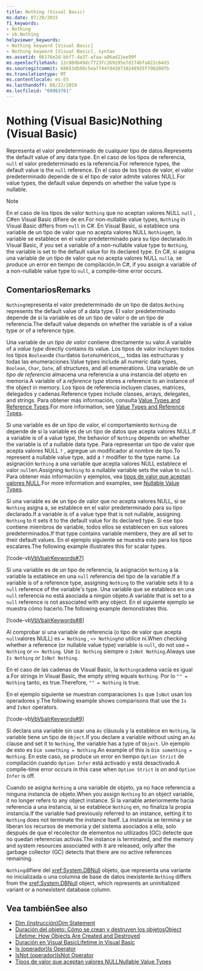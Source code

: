 ```yaml
---
title: Nothing (Visual Basic)
ms.date: 07/20/2015
f1_keywords:
- Nothing
- vb.Nothing
helpviewer_keywords:
- Nothing keyword [Visual Basic]
- Nothing keyword [Visual Basic], syntax
ms.assetid: 06176e2d-bbf7-4a37-afaa-a86ad21ee99f
ms.openlocfilehash: 12c88db49dc7723fc269195e7d174bfa822c64d3
ms.sourcegitcommit: 68653db98c5ea7744fd438710248935f70020dfb
ms.translationtype: MT
ms.contentlocale: es-ES
ms.lasthandoff: 08/22/2019
ms.locfileid: "69963761"
---
```

# <a name="nothing-visual-basic"></a><span data-ttu-id="146e1-102">Nothing (Visual Basic)</span><span class="sxs-lookup"><span data-stu-id="146e1-102">Nothing (Visual Basic)</span></span>
<span data-ttu-id="146e1-103">Representa el valor predeterminado de cualquier tipo de datos.</span><span class="sxs-lookup"><span data-stu-id="146e1-103">Represents the default value of any data type.</span></span> <span data-ttu-id="146e1-104">En el caso de los tipos de referencia, `null` el valor predeterminado es la referencia.</span><span class="sxs-lookup"><span data-stu-id="146e1-104">For reference types, the default value is the `null` reference.</span></span> <span data-ttu-id="146e1-105">En el caso de los tipos de valor, el valor predeterminado depende de si el tipo de valor admite valores NULL.</span><span class="sxs-lookup"><span data-stu-id="146e1-105">For value types, the default value depends on whether the value type is nullable.</span></span>  
  
> [!NOTE]
> <span data-ttu-id="146e1-106">En el caso de los tipos de valor `Nothing` que no aceptan valores NULL `null` , C#en Visual Basic difiere de en.</span><span class="sxs-lookup"><span data-stu-id="146e1-106">For non-nullable value types, `Nothing` in Visual Basic differs from `null` in C#.</span></span> <span data-ttu-id="146e1-107">En Visual Basic, si establece una variable de un tipo de valor que no acepta valores NULL `Nothing`en, la variable se establece en el valor predeterminado para su tipo declarado.</span><span class="sxs-lookup"><span data-stu-id="146e1-107">In Visual Basic, if you set a variable of a non-nullable value type to `Nothing`, the variable is set to the default value for its declared type.</span></span> <span data-ttu-id="146e1-108">En C#, si asigna una variable de un tipo de valor que no acepta valores NULL `null`a, se produce un error en tiempo de compilación.</span><span class="sxs-lookup"><span data-stu-id="146e1-108">In C#, if you assign a variable of a non-nullable value type to `null`, a compile-time error occurs.</span></span>  
  
## <a name="remarks"></a><span data-ttu-id="146e1-109">Comentarios</span><span class="sxs-lookup"><span data-stu-id="146e1-109">Remarks</span></span>  
 <span data-ttu-id="146e1-110">`Nothing`representa el valor predeterminado de un tipo de datos.</span><span class="sxs-lookup"><span data-stu-id="146e1-110">`Nothing` represents the default value of a data type.</span></span> <span data-ttu-id="146e1-111">El valor predeterminado depende de si la variable es de un tipo de valor o de un tipo de referencia.</span><span class="sxs-lookup"><span data-stu-id="146e1-111">The default value depends on whether the variable is of a value type or of a reference type.</span></span>  
  
 <span data-ttu-id="146e1-112">Una variable de un *tipo de valor* contiene directamente su valor.</span><span class="sxs-lookup"><span data-stu-id="146e1-112">A variable of a *value type* directly contains its value.</span></span> <span data-ttu-id="146e1-113">Los tipos de valor incluyen todos los tipos `Boolean`de `Char`datos `Date`numéricos,,,, todas las estructuras y todas las enumeraciones.</span><span class="sxs-lookup"><span data-stu-id="146e1-113">Value types include all numeric data types, `Boolean`, `Char`, `Date`, all structures, and all enumerations.</span></span> <span data-ttu-id="146e1-114">Una variable de un *tipo de referencia* almacena una referencia a una instancia del objeto en memoria.</span><span class="sxs-lookup"><span data-stu-id="146e1-114">A variable of a *reference type* stores a reference to an instance of the object in memory.</span></span> <span data-ttu-id="146e1-115">Los tipos de referencia incluyen clases, matrices, delegados y cadenas.</span><span class="sxs-lookup"><span data-stu-id="146e1-115">Reference types include classes, arrays, delegates, and strings.</span></span> <span data-ttu-id="146e1-116">Para obtener más información, consulta [Value Types and Reference Types](../../visual-basic/programming-guide/language-features/data-types/value-types-and-reference-types.md).</span><span class="sxs-lookup"><span data-stu-id="146e1-116">For more information, see [Value Types and Reference Types](../../visual-basic/programming-guide/language-features/data-types/value-types-and-reference-types.md).</span></span>  
  
 <span data-ttu-id="146e1-117">Si una variable es de un tipo de valor, el comportamiento `Nothing` de depende de si la variable es de un tipo de datos que acepta valores NULL.</span><span class="sxs-lookup"><span data-stu-id="146e1-117">If a variable is of a value type, the behavior of `Nothing` depends on whether the variable is of a nullable data type.</span></span> <span data-ttu-id="146e1-118">Para representar un tipo de valor que acepta valores NULL `?` , agregue un modificador al nombre de tipo.</span><span class="sxs-lookup"><span data-stu-id="146e1-118">To represent a nullable value type, add a `?` modifier to the type name.</span></span> <span data-ttu-id="146e1-119">La asignación `Nothing` a una variable que acepta valores NULL establece el valor `null`en.</span><span class="sxs-lookup"><span data-stu-id="146e1-119">Assigning `Nothing` to a nullable variable sets the value to `null`.</span></span> <span data-ttu-id="146e1-120">Para obtener más información y ejemplos, vea [tipos de valor que aceptan valores NULL](../../visual-basic/programming-guide/language-features/data-types/nullable-value-types.md).</span><span class="sxs-lookup"><span data-stu-id="146e1-120">For more information and examples, see [Nullable Value Types](../../visual-basic/programming-guide/language-features/data-types/nullable-value-types.md).</span></span>  
  
 <span data-ttu-id="146e1-121">Si una variable es de un tipo de valor que no acepta valores NULL, si se `Nothing` asigna a, se establece en el valor predeterminado para su tipo declarado.</span><span class="sxs-lookup"><span data-stu-id="146e1-121">If a variable is of a value type that is not nullable, assigning `Nothing` to it sets it to the default value for its declared type.</span></span> <span data-ttu-id="146e1-122">Si ese tipo contiene miembros de variable, todos ellos se establecen en sus valores predeterminados.</span><span class="sxs-lookup"><span data-stu-id="146e1-122">If that type contains variable members, they are all set to their default values.</span></span> <span data-ttu-id="146e1-123">En el ejemplo siguiente se muestra esto para los tipos escalares.</span><span class="sxs-lookup"><span data-stu-id="146e1-123">The following example illustrates this for scalar types.</span></span>  
  
 [!code-vb[VbVbalrKeywords#7](~/samples/snippets/visualbasic/VS_Snippets_VBCSharp/VbVbalrKeywords/VB/Class2.vb#7)]  
  
 <span data-ttu-id="146e1-124">Si una variable es de un tipo de referencia, la asignación `Nothing` a la variable la establece en una `null` referencia del tipo de la variable.</span><span class="sxs-lookup"><span data-stu-id="146e1-124">If a variable is of a reference type, assigning `Nothing` to the variable sets it to a `null` reference of the variable's type.</span></span> <span data-ttu-id="146e1-125">Una variable que se establece en una `null` referencia no está asociada a ningún objeto.</span><span class="sxs-lookup"><span data-stu-id="146e1-125">A variable that is set to a `null` reference is not associated with any object.</span></span> <span data-ttu-id="146e1-126">En el siguiente ejemplo se muestra cómo hacerlo.</span><span class="sxs-lookup"><span data-stu-id="146e1-126">The following example demonstrates this.</span></span>  
  
 [!code-vb[VbVbalrKeywords#8](~/samples/snippets/visualbasic/VS_Snippets_VBCSharp/VbVbalrKeywords/VB/class3.vb#8)]  
  
 <span data-ttu-id="146e1-127">Al comprobar si una variable de referencia (o tipo de valor que acepta `null`valores NULL) es `= Nothing` , `<> Nothing`no utilice ni.</span><span class="sxs-lookup"><span data-stu-id="146e1-127">When checking whether a reference (or nullable value type) variable is `null`, do not use `= Nothing` or `<> Nothing`.</span></span> <span data-ttu-id="146e1-128">Use `Is Nothing` siempre o `IsNot Nothing`.</span><span class="sxs-lookup"><span data-stu-id="146e1-128">Always use `Is Nothing` or `IsNot Nothing`.</span></span>  
  
 <span data-ttu-id="146e1-129">En el caso de las cadenas de Visual Basic, la `Nothing`cadena vacía es igual a.</span><span class="sxs-lookup"><span data-stu-id="146e1-129">For strings in Visual Basic, the empty string equals `Nothing`.</span></span> <span data-ttu-id="146e1-130">Por lo `"" = Nothing` tanto, es true.</span><span class="sxs-lookup"><span data-stu-id="146e1-130">Therefore, `"" = Nothing` is true.</span></span>  
  
 <span data-ttu-id="146e1-131">En el ejemplo siguiente se muestran comparaciones `Is` que `IsNot` usan los operadores y.</span><span class="sxs-lookup"><span data-stu-id="146e1-131">The following example shows comparisons that use the `Is` and `IsNot` operators.</span></span>  
  
 [!code-vb[VbVbalrKeywords#9](~/samples/snippets/visualbasic/VS_Snippets_VBCSharp/VbVbalrKeywords/VB/Class4.vb#9)]  
  
 <span data-ttu-id="146e1-132">Si declara una variable sin usar una `As` cláusula y la establece en `Nothing`, la variable tiene un tipo de `Object`.</span><span class="sxs-lookup"><span data-stu-id="146e1-132">If you declare a variable without using an `As` clause and set it to `Nothing`, the variable has a type of `Object`.</span></span> <span data-ttu-id="146e1-133">Un ejemplo de esto es `Dim something = Nothing`.</span><span class="sxs-lookup"><span data-stu-id="146e1-133">An example of this is `Dim something = Nothing`.</span></span> <span data-ttu-id="146e1-134">En este caso, se produce un error en tiempo `Option Strict` de compilación cuando `Option Infer` está activado y está desactivado.</span><span class="sxs-lookup"><span data-stu-id="146e1-134">A compile-time error occurs in this case when `Option Strict` is on and `Option Infer` is off.</span></span>  
  
 <span data-ttu-id="146e1-135">Cuando se asigna `Nothing` a una variable de objeto, ya no hace referencia a ninguna instancia de objeto.</span><span class="sxs-lookup"><span data-stu-id="146e1-135">When you assign `Nothing` to an object variable, it no longer refers to any object instance.</span></span> <span data-ttu-id="146e1-136">Si la variable anteriormente hacía referencia a una instancia, si se establece `Nothing` en, no finaliza la propia instancia.</span><span class="sxs-lookup"><span data-stu-id="146e1-136">If the variable had previously referred to an instance, setting it to `Nothing` does not terminate the instance itself.</span></span> <span data-ttu-id="146e1-137">La instancia se termina y se liberan los recursos de memoria y del sistema asociados a ella, solo después de que el recolector de elementos no utilizados (GC) detecte que no quedan referencias activas.</span><span class="sxs-lookup"><span data-stu-id="146e1-137">The instance is terminated, and the memory and system resources associated with it are released, only after the garbage collector (GC) detects that there are no active references remaining.</span></span>  
  
 <span data-ttu-id="146e1-138">`Nothing`difiere del <xref:System.DBNull> objeto, que representa una variante no inicializada o una columna de base de datos inexistente.</span><span class="sxs-lookup"><span data-stu-id="146e1-138">`Nothing` differs from the <xref:System.DBNull> object, which represents an uninitialized variant or a nonexistent database column.</span></span>  
  
## <a name="see-also"></a><span data-ttu-id="146e1-139">Vea también</span><span class="sxs-lookup"><span data-stu-id="146e1-139">See also</span></span>

- [<span data-ttu-id="146e1-140">Dim (instrucción)</span><span class="sxs-lookup"><span data-stu-id="146e1-140">Dim Statement</span></span>](../../visual-basic/language-reference/statements/dim-statement.md)
- [<span data-ttu-id="146e1-141">Duración del objeto: Cómo se crean y destruyen los objetos</span><span class="sxs-lookup"><span data-stu-id="146e1-141">Object Lifetime: How Objects Are Created and Destroyed</span></span>](../../visual-basic/programming-guide/language-features/objects-and-classes/object-lifetime-how-objects-are-created-and-destroyed.md)
- [<span data-ttu-id="146e1-142">Duración en Visual Basic</span><span class="sxs-lookup"><span data-stu-id="146e1-142">Lifetime in Visual Basic</span></span>](../../visual-basic/programming-guide/language-features/declared-elements/lifetime.md)
- [<span data-ttu-id="146e1-143">Is (operador)</span><span class="sxs-lookup"><span data-stu-id="146e1-143">Is Operator</span></span>](../../visual-basic/language-reference/operators/is-operator.md)
- [<span data-ttu-id="146e1-144">IsNot (operador)</span><span class="sxs-lookup"><span data-stu-id="146e1-144">IsNot Operator</span></span>](../../visual-basic/language-reference/operators/isnot-operator.md)
- [<span data-ttu-id="146e1-145">Tipos de valor que aceptan valores NULL</span><span class="sxs-lookup"><span data-stu-id="146e1-145">Nullable Value Types</span></span>](../../visual-basic/programming-guide/language-features/data-types/nullable-value-types.md)
